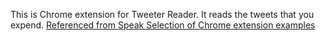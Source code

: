 This is Chrome extension for Tweeter Reader.<ENTER>
It reads the tweets that you expend.<ENTER>
[Referenced from Speak Selection of Chrome extension examples](https://developer.chrome.com/extensions/samples#search:tts)